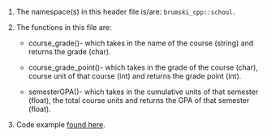 1. The namespace(s) in this header file is/are: `brumski_cpp::school`.

2. The functions in this file are: 

   * course_grade()- which takes in the name of the course (string) and returns the grade (char).

   * course_grade_point()- which takes in the grade of the course (char), course unit of that course (int) and returns the grade point (int).

   * semesterGPA()- which takes in the cumulative units of that semester (float), the total course units and returns the GPA of that semester (float).

3. Code example [found here](https://github.com/lil-brumski/brumski_cpp/blob/main/tests%2Fcgpa.cpp).